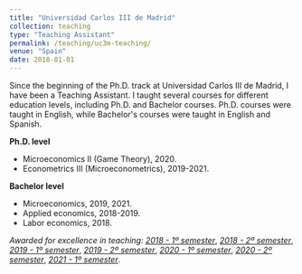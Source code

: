 ```yaml
---
title: "Universidad Carlos III de Madrid"
collection: teaching
type: "Teaching Assistant"
permalink: /teaching/uc3m-teaching/
venue: "Spain"
date: 2018-01-01
---
```



Since the beginning of the Ph.D. track at Universidad Carlos III de Madrid, I have been a Teaching Assistant. I taught several courses for different education levels, including Ph.D. and Bachelor courses. Ph.D. courses were taught in English, while Bachelor's courses were taught in English and Spanish.

**Ph.D. level**
* Microeconomics II (Game Theory), 2020. 
* Econometrics III (Microeconometrics), 2019-2021.



**Bachelor level**
* Microeconomics, 2019, 2021.
* Applied economics, 2018-2019.
* Labor economics, 2018.



*Awarded for excellence in teaching:*
[*2018 - 1º semester*](https://martinez-aa.github.io/files/2018_1.pdf), [*2018 - 2º semester*](https://martinez-aa.github.io/files/2018_2.pdf), 
[*2019 - 1º semester*](https://martinez-aa.github.io/files/2019_1.pdf), [*2019 - 2º semester*](https://martinez-aa.github.io/files/2019_2.pdf), 
[*2020 - 1º semester*](https://martinez-aa.github.io/files/2020_1.pdf), [*2020 - 2º semester*](https://martinez-aa.github.io/files/2020_2.pdf), 
[*2021 - 1º semester*](https://martinez-aa.github.io/files/2021_1.pdf).

